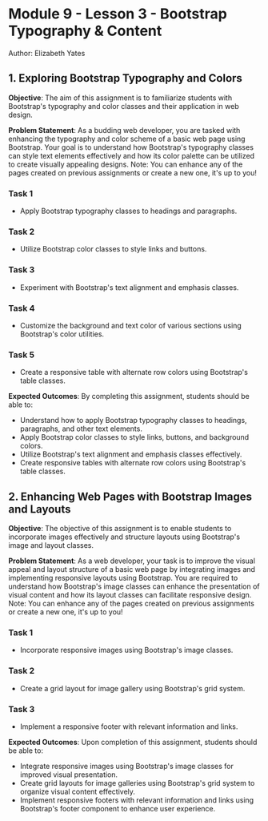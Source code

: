 # Module 9 - Lesson 3 - Bootstrap Typography & Content
Author: Elizabeth Yates

## 1. Exploring Bootstrap Typography and Colors

**Objective**: The aim of this assignment is to familiarize students with Bootstrap's typography and color classes and their application in web design.

**Problem Statement**: As a budding web developer, you are tasked with enhancing the typography and color scheme of a basic web page using Bootstrap. Your goal is to understand how Bootstrap's typography classes can style text elements effectively and how its color palette can be utilized to create visually appealing designs. Note: You can enhance any of the pages created on previous assignments or create a new one, it's up to you!

### Task 1 

- Apply Bootstrap typography classes to headings and paragraphs.

### Task 2

- Utilize Bootstrap color classes to style links and buttons.

### Task 3

- Experiment with Bootstrap's text alignment and emphasis classes.

### Task 4

- Customize the background and text color of various sections using Bootstrap's color utilities.

### Task 5

- Create a responsive table with alternate row colors using Bootstrap's table classes.

**Expected Outcomes**: By completing this assignment, students should be able to:

- Understand how to apply Bootstrap typography classes to headings, paragraphs, and other text elements.
- Apply Bootstrap color classes to style links, buttons, and background colors.
- Utilize Bootstrap's text alignment and emphasis classes effectively.
- Create responsive tables with alternate row colors using Bootstrap's table classes.

## 2. Enhancing Web Pages with Bootstrap Images and Layouts

**Objective**: The objective of this assignment is to enable students to incorporate images effectively and structure layouts using Bootstrap's image and layout classes.

**Problem Statement**: As a web developer, your task is to improve the visual appeal and layout structure of a basic web page by integrating images and implementing responsive layouts using Bootstrap. You are required to understand how Bootstrap's image classes can enhance the presentation of visual content and how its layout classes can facilitate responsive design. Note: You can enhance any of the pages created on previous assignments or create a new one, it's up to you!

### Task 1

-  Incorporate responsive images using Bootstrap's image classes.

### Task 2

- Create a grid layout for image gallery using Bootstrap's grid system.

### Task 3

- Implement a responsive footer with relevant information and links.

**Expected Outcomes**: Upon completion of this assignment, students should be able to:

- Integrate responsive images using Bootstrap's image classes for improved visual presentation.
- Create grid layouts for image galleries using Bootstrap's grid system to organize visual content effectively.
- Implement responsive footers with relevant information and links using Bootstrap's footer component to enhance user experience.
